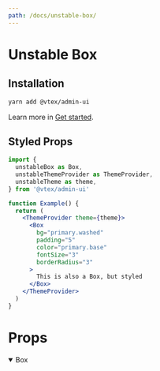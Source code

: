```yaml
---
path: /docs/unstable-box/
---
```


# Unstable Box

## Installation

```sh
yarn add @vtex/admin-ui
```

Learn more in [Get started](/docs/get-started/).

## Styled Props

```jsx
import {
  unstableBox as Box,
  unstableThemeProvider as ThemeProvider,
  unstableTheme as theme,
} from '@vtex/admin-ui'

function Example() {
  return (
    <ThemeProvider theme={theme}>
      <Box
        bg="primary.washed"
        padding="5"
        color="primary.base"
        fontSize="3"
        borderRadius="3"
      >
        This is also a Box, but styled
      </Box>
    </ThemeProvider>
  )
}
```

# Props

<details open>
  <summary>Box</summary>
  <div>
    <proptypes component="unstableBox" />
  </div>
</details>
